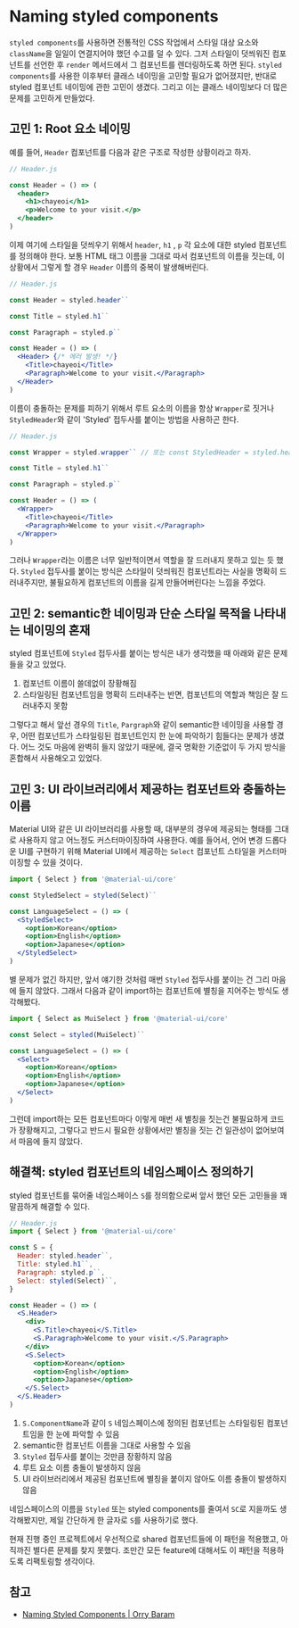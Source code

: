 # Naming styled components

`styled components`를 사용하면 전통적인 CSS 작업에서 스타일 대상 요소와 `className`을 일일이 연결지어야 했던 수고를 덜 수 있다. 그저 스타일이 덧씌워진 컴포넌트를 선언한 후 `render` 메서드에서 그 컴포넌트를 렌더링하도록 하면 된다. `styled components`를 사용한 이후부터 클래스 네이밍을 고민할 필요가 없어졌지만, 반대로 styled 컴포넌트 네이밍에 관한 고민이 생겼다. 그리고 이는 클래스 네이밍보다 더 많은 문제를 고민하게 만들었다.

## 고민 1: Root 요소 네이밍

예를 들어, `Header` 컴포넌트를 다음과 같은 구조로 작성한 상황이라고 하자.

```jsx
// Header.js

const Header = () => (
  <header>
    <h1>chayeoi</h1>
    <p>Welcome to your visit.</p>
  </header>
)
```

이제 여기에 스타일을 덧씌우기 위해서 `header`, `h1` , `p` 각 요소에 대한 styled 컴포넌트를 정의해야 한다. 보통 HTML 태그 이름을 그대로 따서 컴포넌트의 이름을 짓는데, 이 상황에서 그렇게 할 경우 `Header` 이름의 중복이 발생해버린다.

```jsx
// Header.js

const Header = styled.header``

const Title = styled.h1``

const Paragraph = styled.p``

const Header = () => (
  <Header> {/* 에러 발생! */}
    <Title>chayeoi</Title>
    <Paragraph>Welcome to your visit.</Paragraph>
  </Header>
)
```

이름이 충돌하는 문제를 피하기 위해서 루트 요소의 이름을 항상 `Wrapper`로 짓거나 `StyledHeader`와 같이 'Styled' 접두사를 붙이는 방법을 사용하곤 한다.

```jsx
// Header.js

const Wrapper = styled.wrapper`` // 또는 const StyledHeader = styled.header``

const Title = styled.h1``

const Paragraph = styled.p``

const Header = () => (
  <Wrapper>
    <Title>chayeoi</Title>
    <Paragraph>Welcome to your visit.</Paragraph>
  </Wrapper>
)
```

그러나 `Wrapper`라는 이름은 너무 일반적이면서 역할을 잘 드러내지 못하고 있는 듯 했다. `Styled` 접두사를 붙이는 방식은 스타일이 덧씌워진 컴포넌트라는 사실을 명확히 드러내주지만, 불필요하게 컴포넌트의 이름을 길게 만들어버린다는 느낌을 주었다.

## 고민 2: semantic한 네이밍과 단순 스타일 목적을 나타내는 네이밍의 혼재

styled 컴포넌트에 `Styled` 접두사를 붙이는 방식은 내가 생각했을 때 아래와 같은 문제들을 갖고 있었다.

1. 컴포넌트 이름이 쓸데없이 장황해짐
2. 스타일링된 컴포넌트임을 명확히 드러내주는 반면, 컴포넌트의 역할과 책임은 잘 드러내주지 못함

그렇다고 해서 앞선 경우의 `Title`, `Pargraph`와 같이 semantic한 네이밍을 사용할 경우, 어떤 컴포넌트가 스타일링된 컴포넌트인지 한 눈에 파악하기 힘들다는 문제가 생겼다. 어느 것도 마음에 완벽히 들지 않았기 때문에, 결국 명확한 기준없이 두 가지 방식을 혼합해서 사용해오고 있었다.

## 고민 3: UI 라이브러리에서 제공하는 컴포넌트와 충돌하는 이름

Material UI와 같은 UI 라이브러리를 사용할 때, 대부분의 경우에 제공되는 형태를 그대로 사용하지 않고 어느정도 커스터마이징하여 사용한다. 예를 들어서, 언어 변경 드롭다운 UI를 구현하기 위해 Material UI에서 제공하는 `Select` 컴포넌트 스타일을 커스터마이징할 수 있을 것이다.

```jsx
import { Select } from '@material-ui/core'

const StyledSelect = styled(Select)``

const LanguageSelect = () => (
  <StyledSelect>
    <option>Korean</option>
    <option>English</option>
    <option>Japanese</option>
  </StyledSelect>
)
```

별 문제가 없긴 하지만, 앞서 얘기한 것처럼 매번 `Styled` 접두사를 붙이는 건 그리 마음에 들지 않았다. 그래서 다음과 같이 import하는 컴포넌트에 별칭을 지어주는 방식도 생각해봤다.

```jsx
import { Select as MuiSelect } from '@material-ui/core'

const Select = styled(MuiSelect)``

const LanguageSelect = () => (
  <Select>
    <option>Korean</option>
    <option>English</option>
    <option>Japanese</option>
  </Select>
)
```

그런데 import하는 모든 컴포넌트마다 이렇게 매번 새 별칭을 짓는건 불필요하게 코드가 장황해지고, 그렇다고 반드시 필요한 상황에서만 별칭을 짓는 건 일관성이 없어보여서 마음에 들지 않았다.

## 해결책: styled 컴포넌트의 네임스페이스 정의하기

styled 컴포넌트를 묶어줄 네임스페이스 `S`를 정의함으로써 앞서 했던 모든 고민들을 꽤 말끔하게 해결할 수 있다.

```jsx
// Header.js
import { Select } from '@material-ui/core'

const S = {
  Header: styled.header``,
  Title: styled.h1``,
  Paragraph: styled.p``,
  Select: styled(Select)``,
}

const Header = () => (
  <S.Header>
    <div>
      <S.Title>chayeoi</S.Title>
      <S.Paragraph>Welcome to your visit.</S.Paragraph>
    </div>
    <S.Select>
      <option>Korean</option>
      <option>English</option>
      <option>Japanese</option>
    </S.Select>
  </S.Header>
)
```

1. `S.ComponentName`과 같이 `S` 네임스페이스에 정의된 컴포넌트는 스타일링된 컴포넌트임을 한 눈에 파악할 수 있음
2. semantic한 컴포넌트 이름을 그대로 사용할 수 있음
3. `Styled` 접두사를 붙이는 것만큼 장황하지 않음
4. 루트 요소 이름 충돌이 발생하지 않음
5. UI 라이브러리에서 제공된 컴포넌트에 별칭을 붙이지 않아도 이름 충돌이 발생하지 않음

네임스페이스의 이름을 `Styled` 또는 styled components를 줄여서 `SC`로 지을까도 생각해봤지만, 제일 간단하게 한 글자로 `S`를 사용하기로 했다.

현재 진행 중인 프로젝트에서 우선적으로 shared 컴포넌트들에 이 패턴을 적용했고, 아직까진 별다른 문제를 찾지 못했다. 조만간 모든 feature에 대해서도 이 패턴을 적용하도록 리팩토링할 생각이다.

## 참고

* [Naming Styled Components | Orry Baram](https://medium.com/inturn-eng/naming-styled-components-d7097950a245)
